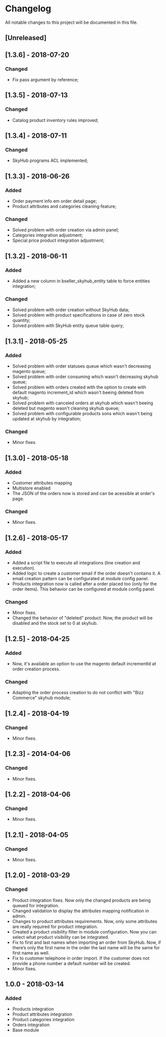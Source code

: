 # Changelog
All notable changes to this project will be documented in this file.

## [Unreleased]

## [1.3.6] - 2018-07-20
### Changed
- Fix pass argument by reference;

## [1.3.5] - 2018-07-13
### Changed
- Catalog product inventory rules improved;


## [1.3.4] - 2018-07-11
### Changed
- SkyHub programs ACL implemented;


## [1.3.3] - 2018-06-26
### Added
- Order payment info em order detail page;
- Product attributes and categories cleaning feature;

### Changed
- Solved problem with order creation via admin panel;
- Categories integration adjustment;
- Special price product integration adjustment;

## [1.3.2] - 2018-06-11
### Added
- Added a new column in bseller_skyhub_entity table to force entities integration;

### Changed
- Solved problem with order creation without SkyHub data;
- Solved problem with product specifications in case of zero stock quantity;
- Solved problem with SkyHub entity queue table query;

## [1.3.1] - 2018-05-25
### Added
- Solved problem with order statuses queue which wasn't decreasing magento queue;
- Solved problem with order consuming which wasn't decreasing skyhub queue;
- Solved problem with orders created with the option to create with default magento increment_id which wasn't beeing deleted from skyhub;
- Solved problem with canceled orders at skyhub which wasn't beeing deleted but magento wasn't cleaning skyhub queue;
- Solved problem with configurable products sons which wasn't being updated at skyhub by integration;

### Changed
- Minor fixes.

## [1.3.0] - 2018-05-18
### Added
- Customer attributes mapping
- Multistore enabled
- The JSON of the orders now is stored and can be acessible at order's page. 

### Changed
- Minor fixes.

## [1.2.6] - 2018-05-17
### Added
- Added a script file to execute all integrations (line creation and execution).
- Added logic to create a customer email if the order doesn't contains it. A email creation pattern can be configurated at module config panel.
- Products integration now is called after a order placed too (only for the order items). This behavior can be configured at module config panel. 

### Changed
- Minor fixes.
- Changed the behavior of "deleted" product. Now, the product will be disabled and the stock set to 0 at skyhub.

## [1.2.5] - 2018-04-25
### Added
- Now, it's available an option to use the magento default incrementId at order creation process.
### Changed
- Adapting the order process creation to do not conflict with "Bizz Commerce" skyhub module;

## [1.2.4] - 2018-04-19
### Changed
- Minor fixes.

## [1.2.3] - 2014-04-06
### Changed
- Minor fixes.

## [1.2.2] - 2018-04-06
### Changed
- Minor fixes.

## [1.2.1] - 2018-04-05
### Changed
- Minor fixes.  

## [1.2.0] - 2018-03-29
### Changed
- Product integration fixes. Now only the changed products are being queued for integration.
- Changed validation to display the attributes mapping notification in admin.
- Changes to product attributes requirements. Now, only some attributes are really required for product integration.
- Created a product visibility filter in module configuration. Now you can select what product visibility can be integrated.
- Fix to first and last names when importing an order from SkyHub. Now, if there’s only the first name in the order the last name will be the same for first name as well.
- Fix to customer telephone in order import. If the customer does not provide a phone number a default number will be created.
- Minor fixes.

## 1.0.0 - 2018-03-14
### Added
- Products integration
- Product attributes integration
- Product categories integration
- Orders integration
- Base module

